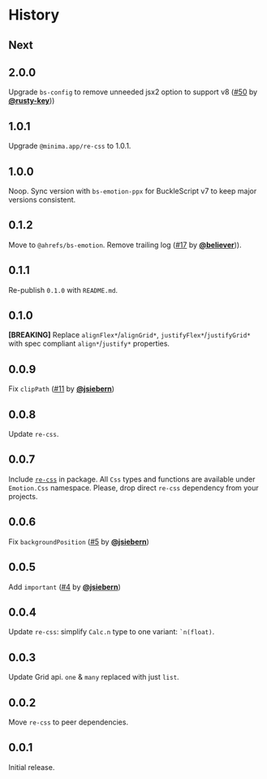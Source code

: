 # History

## Next


## 2.0.0

Upgrade `bs-config` to remove unneeded jsx2 option to support v8 ([#50](https://github.com/ahrefs/bs-emotion/pull/50) by **[@rusty-key](https://github.com/rustykey)**))

## 1.0.1

Upgrade `@minima.app/re-css` to 1.0.1.

## 1.0.0

Noop. Sync version with `bs-emotion-ppx` for BuckleScript v7 to keep major versions consistent.

## 0.1.2
Move to `@ahrefs/bs-emotion`.
Remove trailing log ([#17](https://github.com/ahrefs/bs-emotion/pull/17) by **[@believer](https://github.com/believer)**)).

## 0.1.1
Re-publish `0.1.0` with `README.md`.

## 0.1.0
**[BREAKING]** Replace `alignFlex*`/`alignGrid*`, `justifyFlex*`/`justifyGrid*` with spec compliant `align*`/`justify*` properties.

## 0.0.9
Fix `clipPath` ([#11](https://github.com/ahrefs/bs-emotion/pull/11) by **[@jsiebern](https://github.com/jsiebern)**)

## 0.0.8
Update `re-css`.

## 0.0.7
Include [`re-css`](https://github.com/minima-app/re-css) in package. All `Css` types and functions are available under `Emotion.Css` namespace. Please, drop direct `re-css` dependency from your projects.

## 0.0.6
Fix `backgroundPosition` ([#5](https://github.com/ahrefs/bs-emotion/pull/5) by **[@jsiebern](https://github.com/jsiebern)**)

## 0.0.5
Add `important` ([#4](https://github.com/ahrefs/bs-emotion/pull/4) by **[@jsiebern](https://github.com/jsiebern)**)

## 0.0.4
Update `re-css`: simplify `Calc.n` type to one variant: `` `n(float) ``.

## 0.0.3
Update Grid api. `one` & `many` replaced with just `list`.

## 0.0.2
Move `re-css` to peer dependencies.

## 0.0.1
Initial release.
